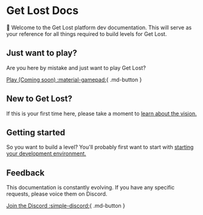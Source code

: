 # Get Lost Docs

👋 Welcome to the Get Lost platform dev documentation. This will serve as your reference for all things required to build levels for Get Lost.

## Just want to play?

Are you here by mistake and just want to play Get Lost?

[Play (Coming soon) :material-gamepad:](#){ .md-button }

## New to Get Lost?

If this is your first time here, please take a moment to [learn about the vision.](about.md)

## Getting started

So you want to build a level? You'll probably first want to start with [starting your development environment.](tutorials/map/starting-dev-env.md)

## Feedback

This documentation is constantly evolving. If you have any specific requests, please voice them on Discord.

[Join the Discord :simple-discord:](https://discord.gg/v4AAezkSEu){ .md-button }
